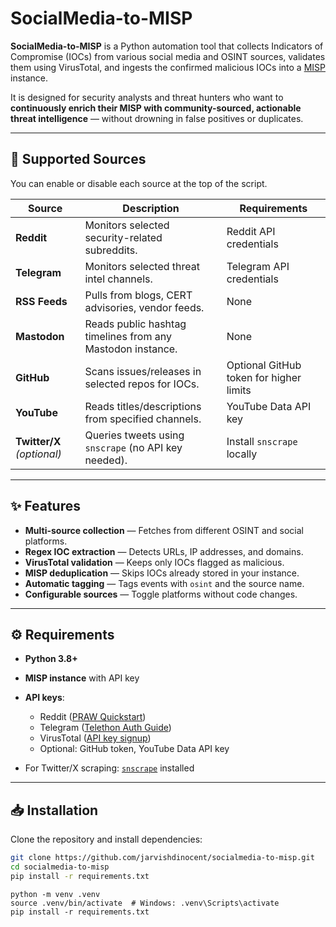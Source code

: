 # SocialMedia-to-MISP

**SocialMedia-to-MISP** is a Python automation tool that collects Indicators of Compromise (IOCs) from various social media and OSINT sources, validates them using VirusTotal, and ingests the confirmed malicious IOCs into a [MISP](https://www.misp-project.org/) instance.

It is designed for security analysts and threat hunters who want to **continuously enrich their MISP with community-sourced, actionable threat intelligence** — without drowning in false positives or duplicates.

---

## 📌 Supported Sources

You can enable or disable each source at the top of the script.

| Source                     | Description                                                | Requirements                            |
| -------------------------- | ---------------------------------------------------------- | --------------------------------------- |
| **Reddit**                 | Monitors selected security-related subreddits.             | Reddit API credentials                  |
| **Telegram**               | Monitors selected threat intel channels.                   | Telegram API credentials                |
| **RSS Feeds**              | Pulls from blogs, CERT advisories, vendor feeds.           | None                                    |
| **Mastodon**               | Reads public hashtag timelines from any Mastodon instance. | None                                    |
| **GitHub**                 | Scans issues/releases in selected repos for IOCs.          | Optional GitHub token for higher limits |
| **YouTube**                | Reads titles/descriptions from specified channels.         | YouTube Data API key                    |
| **Twitter/X** *(optional)* | Queries tweets using `snscrape` (no API key needed).       | Install `snscrape` locally              |

---

## ✨ Features

* **Multi-source collection** — Fetches from different OSINT and social platforms.
* **Regex IOC extraction** — Detects URLs, IP addresses, and domains.
* **VirusTotal validation** — Keeps only IOCs flagged as malicious.
* **MISP deduplication** — Skips IOCs already stored in your instance.
* **Automatic tagging** — Tags events with `osint` and the source name.
* **Configurable sources** — Toggle platforms without code changes.

---

## ⚙️ Requirements

* **Python 3.8+**
* **MISP instance** with API key
* **API keys**:

  * Reddit ([PRAW Quickstart](https://praw.readthedocs.io/en/latest/getting_started/quick_start.html))
  * Telegram ([Telethon Auth Guide](https://docs.telethon.dev/en/stable/basic/signing-in.html))
  * VirusTotal ([API key signup](https://www.virustotal.com/gui/join-us))
  * Optional: GitHub token, YouTube Data API key
* For Twitter/X scraping: [`snscrape`](https://github.com/JustAnotherArchivist/snscrape) installed

---

## 📥 Installation

Clone the repository and install dependencies:

```bash
git clone https://github.com/jarvishdinocent/socialmedia-to-misp.git
cd socialmedia-to-misp
pip install -r requirements.txt
```
```Tip: Use a virtual environment:
python -m venv .venv
source .venv/bin/activate  # Windows: .venv\Scripts\activate
pip install -r requirements.txt
```


